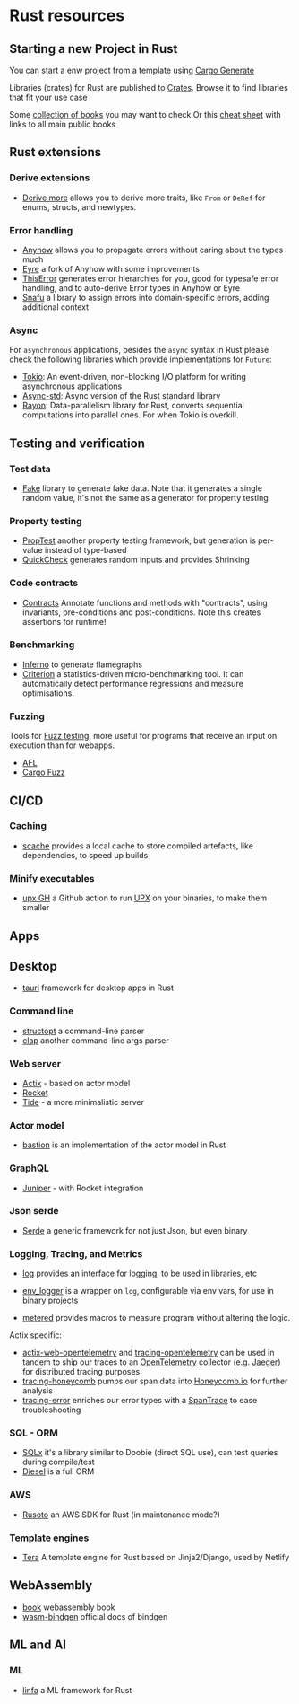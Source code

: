 # Rust resources

## Starting a new Project in Rust

You can start a enw project from a template using [Cargo Generate](https://github.com/cargo-generate/cargo-generate)

Libraries (crates) for Rust are published to [Crates](https://crates.io). Browse it to find libraries that fit your use
case

Some [collection of books](https://lborb.github.io/book/title-page.html) you may want to check Or
this [cheat sheet](https://cheats.rs) with links to all main public books

## Rust extensions

### Derive extensions

- [Derive more](https://crates.io/crates/derive_more) allows you to derive more traits, like `From` or `DeRef` for
  enums, structs, and newtypes.

### Error handling

- [Anyhow](https://github.com/dtolnay/anyhow) allows you to propagate errors without caring about the types much
- [Eyre](https://docs.rs/eyre/0.6.5/eyre/) a fork of Anyhow with some improvements
- [ThisError](https://github.com/dtolnay/thiserror) generates error hierarchies for you, good for typesafe error
  handling, and to auto-derive Error types in Anyhow or Eyre
- [Snafu](https://lib.rs/crates/snafu) a library to assign errors into domain-specific errors, adding additional context

### Async

For `asynchronous` applications, besides the `async` syntax in Rust please check the following libraries which provide
implementations for `Future`:

- [Tokio](https://crates.io/crates/tokio): An event-driven, non-blocking I/O platform for writing asynchronous
  applications
- [Async-std](https://crates.io/crates/async-std): Async version of the Rust standard library
- [Rayon](https://crates.io/crates/rayon): Data-parallelism library for Rust, converts sequential computations into
  parallel ones. For when Tokio is overkill.

## Testing and verification

### Test data

- [Fake](https://github.com/cksac/fake-rs) library to generate fake data. Note that it generates a single random value,
  it's not the same as a generator for property testing

### Property testing

- [PropTest](https://crates.io/crates/proptest) another property testing framework, but generation is per-value instead
  of type-based
- [QuickCheck](https://crates.io/crates/quickcheck) generates random inputs and provides Shrinking

### Code contracts

- [Contracts](https://gitlab.com/karroffel/contracts) Annotate functions and methods with "contracts", using invariants,
  pre-conditions and post-conditions. Note this creates assertions for runtime!

### Benchmarking

- [Inferno](https://github.com/jonhoo/inferno) to generate flamegraphs
- [Criterion](https://bheisler.github.io/criterion.rs/book/criterion_rs.html) a statistics-driven micro-benchmarking
  tool. It can automatically detect performance regressions and measure optimisations.

### Fuzzing

Tools for [Fuzz testing](https://en.wikipedia.org/wiki/Fuzzing), more useful for programs that receive an input on
execution than for webapps.

- [AFL](https://github.com/rust-fuzz/afl.rs)
- [Cargo Fuzz](https://github.com/rust-fuzz/cargo-fuzz)

## CI/CD

### Caching

- [scache](https://github.com/mozilla/sccache) provides a local cache to store compiled artefacts, like dependencies, to speed up builds

### Minify executables

- [upx GH](https://github.com/svenstaro/upx-action) a Github action to run [UPX](https://upx.github.io) on your binaries, to make them smaller

## Apps

## Desktop

- [tauri](https://tauri.studio/en/) framework for desktop apps in Rust

### Command line

- [structopt](https://crates.io/crates/structopt) a command-line parser
- [clap](https://crates.io/crates/clap) another command-line args parser

### Web server

- [Actix](https://github.com/actix/actix-web) - based on actor model
- [Rocket](https://rocket.rs)
- [Tide](https://github.com/http-rs/tide) - a more minimalistic server

### Actor model

- [bastion](https://github.com/bastion-rs/bastion) is an implementation of the actor model in Rust

### GraphQL

- [Juniper](https://graphql-rust.github.io/juniper/current/) - with Rocket integration

### Json serde

- [Serde](https://serde.rs) a generic framework for not just Json, but even binary

### Logging, Tracing, and Metrics

- [log](https://docs.rs/log/0.4.14/log/) provides an interface for logging, to be used in libraries, etc
- [env_logger](https://crates.io/crates/env_logger) is a wrapper on `log`, configurable via env vars, for use in binary
  projects

- [metered](https://crates.io/crates/metered) provides macros to measure program without altering the logic.

Actix specific:
- [actix-web-opentelemetry](https://docs.rs/actix-web-opentelemetry) and [tracing-opentelemetry](https://docs.rs/tracing-opentelemetry) can be used in tandem to ship our traces to an [OpenTelemetry](https://opentelemetry.io/) collector (e.g. [Jaeger](https://www.jaegertracing.io/)) for distributed tracing purposes
- [tracing-honeycomb](https://crates.io/crates/tracing-honeycomb) pumps our span data into [Honeycomb.io](https://honeycomb.io/) for further analysis
- [tracing-error](https://docs.rs/tracing-error) enriches our error types with a [SpanTrace](https://docs.rs/tracing-error/0.1.2/tracing_error/struct.SpanTrace.html) to ease troubleshooting


### SQL - ORM

- [SQLx](https://github.com/launchbadge/sqlx) it's a library similar to Doobie (direct SQL use), can test queries during
  compile/test
- [Diesel](http://diesel.rs) is a full ORM

### AWS

- [Rusoto](https://github.com/rusoto/rusoto) an AWS SDK for Rust (in maintenance mode?)

### Template engines

- [Tera](https://github.com/Keats/tera) A template engine for Rust based on Jinja2/Django, used by Netlify

## WebAssembly

- [book](https://rustwasm.github.io/docs/book/) webassembly book
- [wasm-bindgen](https://rustwasm.github.io/docs/wasm-bindgen/) official docs of bindgen

## ML and AI

### ML

- [linfa](https://crates.io/crates/linfa) a ML framework for Rust